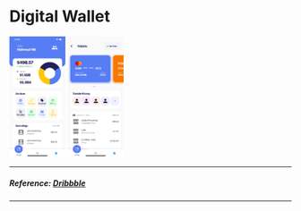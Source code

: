 # Digital Wallet

<img src="screenshot1.png" width="100">
<img src="screenshot2.png" width="100">

---

##### Reference: [Dribbble](https://dribbble.com/shots/10801116-Digital-Wallet-App)

---
